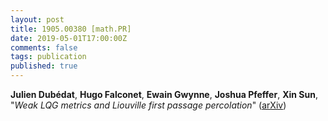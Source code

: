 ```yaml
---
layout: post
title: 1905.00380 [math.PR]
date: 2019-05-01T17:00:00Z
comments: false
tags: publication
published: true
---
```


<b>Julien Dubédat</b>, <b>Hugo Falconet</b>, <b>Ewain Gwynne</b>, <b>Joshua Pfeffer</b>, <b>Xin Sun</b>, "<i>Weak LQG metrics and Liouville first passage percolation</i>" ([arXiv](http://arxiv.org/abs/1905.00380v1))
